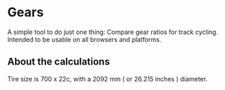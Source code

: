 # Gears

A simple tool to do just one thing: Compare gear ratios for track cycling.
Intended to be usable on all browsers and platforms.


## About the calculations

Tire size is 700 x 22c, with a 2092 mm ( or 26.215 inches ) diameter.
